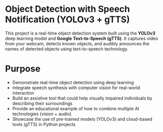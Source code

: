 # Object Detection with Speech Notification (YOLOv3 + gTTS)

This project is a real-time object detection system built using the **YOLOv3** deep learning model and **Google Text-to-Speech (gTTS)**. It captures video from your webcam, detects known objects, and audibly announces the names of detected objects using text-to-speech technology.

# Purpose

-   Demonstrate real-time object detection using deep learning
-   Integrate speech synthesis with computer vision for real-world interaction
-   Build an assistive tool that could help visually impaired individuals by describing their surroundings
-   Provide an educational example of how to combine multiple AI technologies (vision + audio)
-   Showcase the use of pre-trained models (YOLOv3) and cloud-based tools (gTTS) in Python projects




